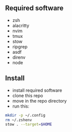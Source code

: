 ## Required software

- zsh
- alacritty
- nvim
- tmux
- stow
- ripgrep
- asdf
- direnv
- node

## Install

- install required software
- clone this repo
- move in the repo directory
- run this:
```sh
mkdir -p ~/.config
rm ~/.zshenv
stow . --target=$HOME
```
